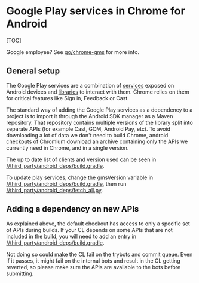# Google Play services in Chrome for Android

[TOC]

Google employee? See [go/chrome-gms](https://goto.google.com/chrome-gms) for
more info.

## General setup

The Google Play services are a combination of [services][play_store] exposed on
Android devices and [libraries][dev_doc] to interact with them. Chrome relies
on them for critical features like Sign in, Feedback or Cast.

The standard way of adding the Google Play services as a dependency to a project
is to import it through the Android SDK manager as a Maven repository. That
repository contains multiple versions of the library split into separate APIs
(for example Cast, GCM, Android Pay, etc). To avoid downloading a lot of data we
don't need to build Chrome, android checkouts of Chromium download an archive
containing only the APIs we currently need in Chrome, and in a single version.

The up to date list of clients and version used can be seen in
[//third_party/android_deps/build.gradle][build.gradle].

To update play services, change the gmsVersion variable in
[//third_party/android_deps/build.gradle][build.gradle], then run
[//third_party/android_deps/fetch_all.py][fetch_all.py].

[play_store]: https://play.google.com/store/apps/details?id=com.google.android.gms
[dev_doc]: https://developers.google.com/android/guides/overview
[build.gradle]: ../third_party/android_deps/build.gradle
[fetch_all.py]: ../third_party/android_deps/fetch_all.py

## Adding a dependency on new APIs

As explained above, the default checkout has access to only a specific set of
APIs during builds. If your CL depends on some APIs that are not included in the
build, you will need to add an entry in
[//third_party/android_deps/build.gradle][build.gradle].

Not doing so could make the CL fail on the trybots and commit queue. Even if it
passes, it might fail on the internal bots and result in the CL getting
reverted, so please make sure the APIs are available to the bots before
submitting.

[bug_link]:https://bugs.chromium.org/p/chromium/issues/entry?labels=Restrict-View-Google,pri-1,Hotlist-GooglePlayServices&owner=agrieve@chromium.org&os=Android
